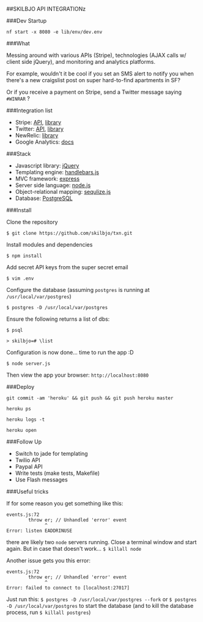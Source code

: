 ##SKILBJO API INTEGRATIONz

###Dev Startup

```
nf start -x 8080 -e lib/env/dev.env
```


###What

Messing around with various APIs (Stripe), technologies (AJAX calls w/ client side jQuery), and monitoring and analytics platforms.

For example, wouldn't it be cool if you set an SMS alert to notify you when there's a new craigslist post on super hard-to-find apartments in SF?

Or if you receive a payment on Stripe, send a Twitter message saying `#WINRAR` ?


###Integration list

- Stripe: [API](https://stripe.com/docs/api/node), [library](https://www.npmjs.org/package/stripe)
- Twitter: [API](https://dev.twitter.com/docs/api/1.1), [library](https://www.npmjs.org/package/twit)
- NewRelic: [library](https://www.npmjs.org/package/newrelic)
- Google Analytics: [docs](https://developers.google.com/analytics/devguides/)

###Stack

- Javascript library:			[jQuery](http://api.jquery.com/)
- Templating engine:			[handlebars.js](http://handlebarsjs.com/)
- MVC framework:				[express](http://expressjs.com/api.html)
- Server side language:			[node.js](http://nodejs.org/api/)
- Object-relational mapping: 	[sequlize.js](https://github.com/sequelize/sequelize/wiki/API-Reference)
- Database:  					[PostgreSQL](http://www.postgresql.org/docs/9.3/static/index.html)

###Install

Clone the repository

	$ git clone https://github.com/skilbjo/txn.git
	
Install modules and dependencies
	
	$ npm install
	
Add secret API keys from the super secret email
	
	$ vim .env
	
Configure the database (assuming `postgres` is running at `/usr/local/var/postgres`)

	$ postgres -D /usr/local/var/postgres
	
Ensure the following returns a list of dbs: 

	$ psql
	
	> skilbjo=# \list
	
Configuration is now done... time to run the app :D

	$ node server.js
	
Then view the app your browser:  `http://localhost:8080`

###Deploy

```
git commit -am 'heroku' && git push && git push heroku master

heroku ps

heroku logs -t

heroku open
```

###Follow Up

- Switch to jade for templating
- Twilio API
- Paypal API
- Write tests (make tests, Makefile)
- Use Flash messages

###Useful tricks

If for some reason you get something like this:

```
events.js:72
        throw er; // Unhandled 'error' event
              ^
Error: listen EADDRINUSE
```

there are likely two `node` servers running. Close a terminal window and start again. But in case that doesn't work... `$ killall node`


Another issue gets you this error:
```
events.js:72
        throw er; // Unhandled 'error' event
              ^
Error: failed to connect to [localhost:27017]
```

Just run this: `$ postgres -D /usr/local/var/postgres --fork` or `$ postgres -D /usr/local/var/postgres` to start the database (and to kill the database process, run `$ killall postgres`)